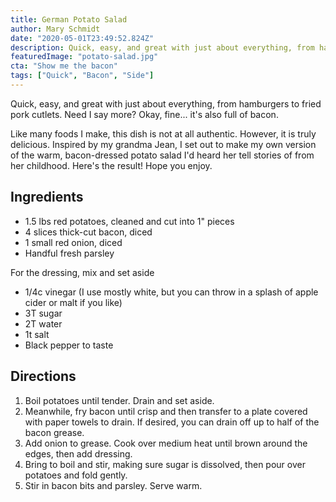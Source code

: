 ```yaml
---
title: German Potato Salad
author: Mary Schmidt
date: "2020-05-01T23:49:52.824Z"
description: Quick, easy, and great with just about everything, from hamburgers to fried pork cutlets. Need I say more? Okay, fine... it's also full of bacon.
featuredImage: "potato-salad.jpg"
cta: "Show me the bacon"
tags: ["Quick", "Bacon", "Side"]
---
```


Quick, easy, and great with just about everything, from hamburgers to fried pork cutlets. Need I say more? Okay, fine... it's also full of bacon.

Like many foods I make, this dish is not at all authentic. However, it is truly delicious. Inspired by my grandma Jean, I set out to make my own version of the warm, bacon-dressed potato salad I'd heard her tell stories of from her childhood. Here's the result! Hope you enjoy.

## Ingredients

-   1.5 lbs red potatoes, cleaned and cut into 1" pieces
-   4 slices thick-cut bacon, diced
-   1 small red onion, diced
-   Handful fresh parsley

For the dressing, mix and set aside

-   1/4c vinegar (I use mostly white, but you can throw in a splash of apple cider or malt if you like)
-   3T sugar
-   2T water
-   1t salt
-   Black pepper to taste

## Directions

1. Boil potatoes until tender. Drain and set aside.
2. Meanwhile, fry bacon until crisp and then transfer to a plate covered with paper towels to drain. If desired, you can drain off up to half of the bacon grease.
3. Add onion to grease. Cook over medium heat until brown around the edges, then add dressing.
4. Bring to boil and stir, making sure sugar is dissolved, then pour over potatoes and fold gently.
5. Stir in bacon bits and parsley. Serve warm.
